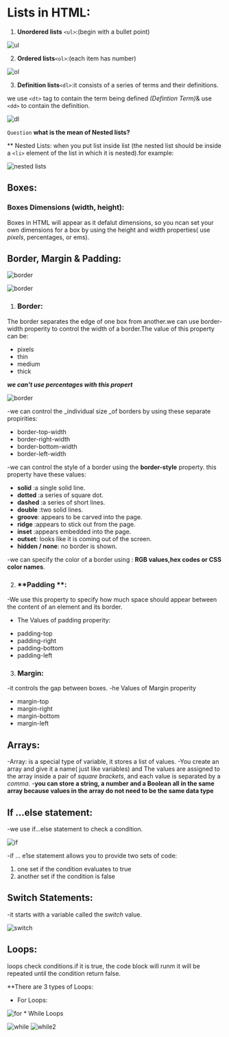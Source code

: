 # Lists in HTML:
1. **Unordered lists** `<ul>`:(begin with a bullet point)

 ![ul](https://image3.slideserve.com/6012517/unordered-lists-in-html-l.jpg)
 
2. **Ordered lists**`<ol>`:(each item has number)
 
![ol](https://th.bing.com/th/id/OIP.2z4UJIwvg9VsCWjKy7fJbgHaFj?pid=ImgDet&w=1024&h=768&rs=1)

3. **Definition lists**`<dl>`:it consists of a series of terms and their definitions. 

we use `<dt>` tag to contain the term being defined _(Defintion Term)_& use `<dd>` to contain the definition. 

 ![dl](https://i.ytimg.com/vi/ZPJ4H1H8okc/maxresdefault.jpg)
 
   `Question` **what is the mean of Nested lists?**
   
   ** Nested Lists: when you put list inside list (the nested list should be inside a `<li>` element of the list in which it is nested).for example:
 
![nested lists](https://th.bing.com/th/id/R3136b9a4be3f2d8f8dd29dc90cfe3c61?rik=sT5BUmXLNDwjzA&pid=ImgRaw)

## Boxes:
### Boxes Dimensions (width, height):

Boxes in HTML will appear as it defalut dimensions, so you ncan set your own dimensions for a box by using the height and width properties( use _pixels_, percentages, or 
ems).

## Border, Margin & Padding:

![border](https://i.ytimg.com/vi/N6GN9M2ZKvM/maxresdefault.jpg)

![border](https://i.ytimg.com/vi/RMNHZsDUZMo/maxresdefault.jpg)

1. ### **Border**:
The border separates the edge of one box from another.we can use border-width properity to control the width of a border.The value of this property can be:
*  pixels
*  thin
* medium
* thick

 **_we can't use percentages with this propert_**
 
![border](https://user-images.githubusercontent.com/85401880/122681054-2c96aa00-d1fb-11eb-930f-98fa9f7fa786.png)

-we can control the _individual size _of borders by using these separate propirities:

* border-top-width
* border-right-width
* border-bottom-width
* border-left-width

-we can control the style of a border using the **border-style** property. this property have these values:
* **solid** :a single solid line.
* **dotted** :a series of square dot.
* **dashed** :a series of short lines.
* **double** :two solid lines.
* **groove**: appears to be carved into the page.
* **ridge** :appears to stick out from the page.
* **inset** :appears embedded into the page.
* **outset**: looks like it is coming out of the screen.
* **hidden / none**: no border is shown.

-we can specify the color of a border using : **RGB values,hex codes or CSS color names**.


2. ### **Padding **:

 -We use this property to specify how much space should appear between the content of an element and its border. 
 
- The Values of padding properity:

 * padding-top
 * padding-right
 * padding-bottom
 * padding-left

3. ### **Margin**:

-it controls the gap between boxes.
 -he Values of Margin  properity
* margin-top
* margin-right
* margin-bottom
* margin-left
 
## Arrays:
-Array: is a special type of variable, it stores a list of values. 
-You create an array and give it a name( just like variables) and The values are assigned to the array inside a pair of *square brackets*, and each value is separated by a *comma*.
-**you can store a string, a number and a Boolean all in the same array because values in the array do not need to be the same data type**

## If ...else statement:
-we use if...else statement to check a condition.

![if](https://th.bing.com/th/id/OIP.NV8NIkn-qlHYXr1Bl93ScwHaE4?pid=ImgDet&rs=1)

-if ... e1se statement allows you to provide two sets of code: 

1. one set if the condition evaluates to true 
2. another set if the condition is false 


## Switch Statements:
-it starts with a variable called the *switch* value.

![switch](https://image3.slideserve.com/5437562/switch-statement-l.jpg)

## Loops:
loops check conditions.if it is true, the code block will runm it will be repeated until the  condition return false.

**There are 3 types of Loops:
   * For Loops:

![for](https://i.ytimg.com/vi/gVgIEukJdjc/maxresdefault.jpg)
    * While Loops
    
  ![while](https://codebuns.com/wp-content/uploads/2020/08/C-While-Loop-Syntax.jpg)
  ![while2](https://media.geeksforgeeks.org/wp-content/uploads/20191118164726/While-Loop-GeeksforGeeks.jpg)
    
